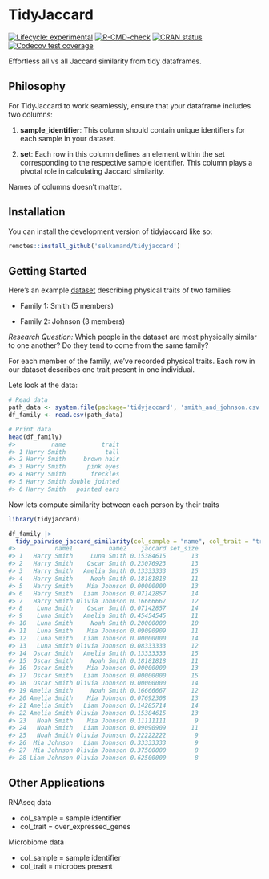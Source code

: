 
<!-- README.md is generated from README.Rmd. Please edit that file -->

# TidyJaccard

<!-- badges: start -->

[![Lifecycle:
experimental](https://img.shields.io/badge/lifecycle-experimental-orange.svg)](https://lifecycle.r-lib.org/articles/stages.html#experimental)
[![R-CMD-check](https://github.com/selkamand/tidyjaccard/actions/workflows/R-CMD-check.yaml/badge.svg)](https://github.com/selkamand/tidyjaccard/actions/workflows/R-CMD-check.yaml)
[![CRAN
status](https://www.r-pkg.org/badges/version/tidyjaccard)](https://CRAN.R-project.org/package=tidyjaccard)
[![Codecov test
coverage](https://codecov.io/gh/selkamand/tidyjaccard/branch/master/graph/badge.svg)](https://app.codecov.io/gh/selkamand/tidyjaccard?branch=master)
<!-- badges: end -->

Effortless all vs all Jaccard similarity from tidy dataframes.

## Philosophy

For TidyJaccard to work seamlessly, ensure that your dataframe includes
two columns:

1.  **sample_identifier**: This column should contain unique identifiers
    for each sample in your dataset.

2.  **set**: Each row in this column defines an element within the set
    corresponding to the respective sample identifier. This column plays
    a pivotal role in calculating Jaccard similarity.

Names of columns doesn’t matter.

## Installation

You can install the development version of tidyjaccard like so:

``` r
remotes::install_github('selkamand/tidyjaccard')
```

## Getting Started

Here’s an example
[dataset](https://github.com/selkamand/tidyjaccard/blob/master/inst/smith_and_johnson.csv)
describing physical traits of two families

- Family 1: Smith (5 members)

- Family 2: Johnson (3 members)

*Research Question:* Which people in the dataset are most physically
similar to one another? Do they tend to come from the same family?

For each member of the family, we’ve recorded physical traits. Each row
in our dataset describes one trait present in one individual.

Lets look at the data:

``` r
# Read data
path_data <- system.file(package='tidyjaccard', 'smith_and_johnson.csv')
df_family <- read.csv(path_data)

# Print data
head(df_family)
#>          name          trait
#> 1 Harry Smith           tall
#> 2 Harry Smith     brown hair
#> 3 Harry Smith      pink eyes
#> 4 Harry Smith       freckles
#> 5 Harry Smith double jointed
#> 6 Harry Smith   pointed ears
```

Now lets compute similarity between each person by their traits

``` r
library(tidyjaccard)

df_family |>
  tidy_pairwise_jaccard_similarity(col_sample = "name", col_trait = "trait")
#>           name1          name2    jaccard set_size
#> 1   Harry Smith     Luna Smith 0.15384615       13
#> 2   Harry Smith    Oscar Smith 0.23076923       13
#> 3   Harry Smith   Amelia Smith 0.13333333       15
#> 4   Harry Smith     Noah Smith 0.18181818       11
#> 5   Harry Smith    Mia Johnson 0.00000000       13
#> 6   Harry Smith   Liam Johnson 0.07142857       14
#> 7   Harry Smith Olivia Johnson 0.16666667       12
#> 8    Luna Smith    Oscar Smith 0.07142857       14
#> 9    Luna Smith   Amelia Smith 0.45454545       11
#> 10   Luna Smith     Noah Smith 0.20000000       10
#> 11   Luna Smith    Mia Johnson 0.09090909       11
#> 12   Luna Smith   Liam Johnson 0.00000000       14
#> 13   Luna Smith Olivia Johnson 0.08333333       12
#> 14  Oscar Smith   Amelia Smith 0.13333333       15
#> 15  Oscar Smith     Noah Smith 0.18181818       11
#> 16  Oscar Smith    Mia Johnson 0.00000000       13
#> 17  Oscar Smith   Liam Johnson 0.00000000       15
#> 18  Oscar Smith Olivia Johnson 0.00000000       14
#> 19 Amelia Smith     Noah Smith 0.16666667       12
#> 20 Amelia Smith    Mia Johnson 0.07692308       13
#> 21 Amelia Smith   Liam Johnson 0.14285714       14
#> 22 Amelia Smith Olivia Johnson 0.15384615       13
#> 23   Noah Smith    Mia Johnson 0.11111111        9
#> 24   Noah Smith   Liam Johnson 0.09090909       11
#> 25   Noah Smith Olivia Johnson 0.22222222        9
#> 26  Mia Johnson   Liam Johnson 0.33333333        9
#> 27  Mia Johnson Olivia Johnson 0.37500000        8
#> 28 Liam Johnson Olivia Johnson 0.62500000        8
```

## Other Applications

RNAseq data

- col_sample = sample identifier
- col_trait = over_expressed_genes

Microbiome data

- col_sample = sample identifier
- col_trait = microbes present
